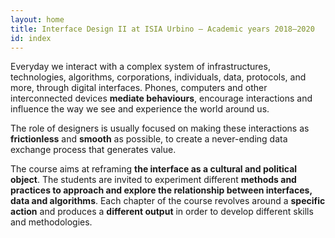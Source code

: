 ```yaml
---
layout: home
title: Interface Design II at ISIA Urbino — Academic years 2018–2020
id: index
---
```


Everyday we interact with a complex system of infrastructures, technologies, algorithms, corporations, individuals, data, protocols, and more, through digital interfaces. Phones, computers and other interconnected devices **mediate behaviours**, encourage interactions and influence the way we see and experience the world around us.

The role of designers is usually focused on making these interactions as **frictionless** and **smooth** as possible, to create a never-ending data exchange process that generates value.

The course aims at reframing **the interface as a cultural and political object**.
The students are invited to experiment different **methods and practices to approach and explore the relationship between interfaces, data and algorithms**.
Each chapter of the course revolves around a **specific action** and produces a **different output** in order to develop different skills and methodologies.
